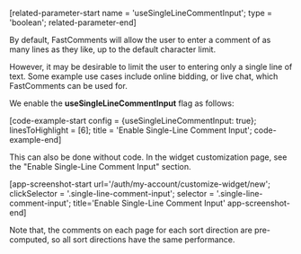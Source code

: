 [related-parameter-start name = 'useSingleLineCommentInput'; type = 'boolean'; related-parameter-end]

By default, FastComments will allow the user to enter a comment of as many lines as they like, up to the default character limit.

However, it may be desirable to limit the user to entering only a single line of text. Some example use cases include online bidding, or live chat, which FastComments
can be used for.

We enable the **useSingleLineCommentInput** flag as follows:

[code-example-start config = {useSingleLineCommentInput: true}; linesToHighlight = [6]; title = 'Enable Single-Line Comment Input'; code-example-end]

This can also be done without code. In the widget customization page, see the "Enable Single-Line Comment Input" section.

[app-screenshot-start url='/auth/my-account/customize-widget/new'; clickSelector = '.single-line-comment-input'; selector = '.single-line-comment-input'; title='Enable Single-Line Comment Input' app-screenshot-end]

Note that, the comments on each page for each sort direction are pre-computed, so all sort directions have the same performance.

